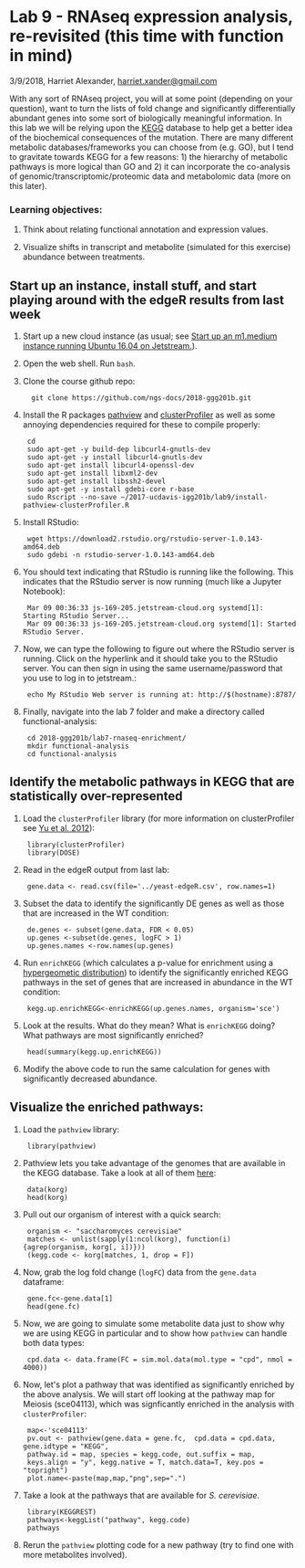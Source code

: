 # Lab 9 - RNAseq expression analysis, re-revisited (this time with function in mind)

3/9/2018, Harriet Alexander, harriet.xander@gmail.com


With any sort of RNAseq project, you will at some point (depending on your question), want to turn the lists of fold change and significantly differentially abundant genes into some sort of biologically meaningful information. In this lab we will be relying upon the [KEGG](http://www.genome.jp/kegg/pathway.html) database to help get a better idea of the biochemical consequences of the mutation. There are many different metabolic databases/frameworks you can choose from (e.g. GO), but I tend to gravitate towards KEGG for a few reasons: 1) the hierarchy of metabolic pathways is more logical than GO and 2) it can incorporate the co-analysis of genomic/transcriptomic/proteomic data and metabolomic data (more on this later).

### Learning objectives:

1. Think about relating functional annotation and expression values.

2. Visualize shifts in transcript and metabolite (simulated for this exercise) abundance between treatments.

## Start up an instance, install stuff, and start playing around with the edgeR results from last week

1. Start up a new cloud instance (as usual; see [Start up an m1.medium instance running Ubuntu 16.04 on Jetstream.](../lab1-jetstream/boot.md)).

2. Open the web shell. Run `bash`.

3. Clone the course github repo:

         git clone https://github.com/ngs-docs/2018-ggg201b.git

4. Install the R packages [pathview](https://bioconductor.org/packages/release/bioc/html/pathview.html) and [clusterProfiler](https://bioconductor.org/packages/release/bioc/vignettes/clusterProfiler/inst/doc/clusterProfiler.html#kegg-over-representation-test) as well as some annoying dependencies required for these to compile properly:

        cd
        sudo apt-get -y build-dep libcurl4-gnutls-dev
        sudo apt-get -y install libcurl4-gnutls-dev
        sudo apt-get install libcurl4-openssl-dev
        sudo apt-get install libxml2-dev
        sudo apt-get install libssh2-devel
        sudo apt-get -y install gdebi-core r-base
        sudo Rscript --no-save ~/2017-ucdavis-igg201b/lab9/install-pathview-clusterProfiler.R

4. Install RStudio:

        wget https://download2.rstudio.org/rstudio-server-1.0.143-amd64.deb
        sudo gdebi -n rstudio-server-1.0.143-amd64.deb   

4. You should text indicating that RStudio is running like the following. This indicates that the RStudio server is now running (much like a Jupyter Notebook):

        Mar 09 00:36:33 js-169-205.jetstream-cloud.org systemd[1]: Starting RStudio Server...
        Mar 09 00:36:33 js-169-205.jetstream-cloud.org systemd[1]: Started RStudio Server.

4. Now, we can type the following to figure out where the RStudio server is running. Click on the hyperlink and it should take you to the RStudio server. You can then sign in using the same username/password that you use to log in to jetstream.:

        echo My RStudio Web server is running at: http://$(hostname):8787/

4. Finally, navigate into the lab 7 folder and make a directory called functional-analysis:

        cd 2018-ggg201b/lab7-rnaseq-enrichment/
        mkdir functional-analysis
        cd functional-analysis

## Identify the metabolic pathways in KEGG that are statistically over-represented

1. Load the `clusterProfiler` library (for more information on clusterProfiler see [Yu et al. 2012](https://www.ncbi.nlm.nih.gov/pmc/articles/PMC3339379/)):

        library(clusterProfiler)
        library(DOSE)

2. Read in the edgeR output from last lab:

        gene.data <- read.csv(file='../yeast-edgeR.csv', row.names=1)

3. Subset the data to identify the significantly DE genes as well as those that are increased in the WT condition:

        de.genes <- subset(gene.data, FDR < 0.05)
        up.genes <-subset(de.genes, logFC > 1)
        up.genes.names <-row.names(up.genes)

4. Run `enrichKEGG` (which calculates a p-value for enrichment using a [hypergeometic distribution](https://en.wikipedia.org/wiki/Hypergeometric_distribution)) to identify the significantly enriched KEGG pathways in the set of genes that are increased in abundance in the WT condition:  

        kegg.up.enrichKEGG<-enrichKEGG(up.genes.names, organism='sce')

5. Look at the results. What do they mean? What is `enrichKEGG` doing? What pathways are most significantly enriched?

        head(summary(kegg.up.enrichKEGG))

6. Modify the above code to run the same calculation for genes with significantly decreased abundance.

## Visualize the enriched pathways:

1. Load the `pathview` library:

        library(pathview)

1. Pathview lets you take advantage of the genomes that are available in the KEGG database. Take a look at all of them [here](http://www.genome.jp/kegg/catalog/org_list.html):

        data(korg)
        head(korg)

2. Pull out our organism of interest with a quick search:

        organism <- "saccharomyces cerevisiae"
        matches <- unlist(sapply(1:ncol(korg), function(i) {agrep(organism, korg[, i])}))
        (kegg.code <- korg[matches, 1, drop = F])

3. Now, grab the log fold change (`logFC`) data from the `gene.data` dataframe:

        gene.fc<-gene.data[1]
        head(gene.fc)

4. Now, we are going to simulate some metabolite data just to show why we are using KEGG in particular and to show how `pathview` can handle both data types:

        cpd.data <- data.frame(FC = sim.mol.data(mol.type = "cpd", nmol = 4000))

5. Now, let's plot a pathway that was identified as significantly enriched by the above analysis. We will start off looking at the pathway map for Meiosis (sce04113), which was signficantly enriched in the analysis with `clusterProfiler`:

        map<-'sce04113'
        pv.out <- pathview(gene.data = gene.fc,  cpd.data = cpd.data, gene.idtype = "KEGG",
        pathway.id = map, species = kegg.code, out.suffix = map,
        keys.align = "y", kegg.native = T, match.data=T, key.pos = "topright")
        plot.name<-paste(map,map,"png",sep=".")

6. Take a look at the pathways that are available for _S. cerevisiae_.

        library(KEGGREST)
        pathways<-keggList("pathway", kegg.code)
        pathways

7. Rerun the `pathview` plotting code for a new pathway (try to find one with more metabolites involved).
